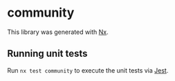 # community

This library was generated with [Nx](https://nx.dev).

## Running unit tests

Run `nx test community` to execute the unit tests via [Jest](https://jestjs.io).
